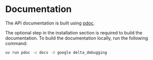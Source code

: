 # Documentation

The API documentation is built using [pdoc](https://pdoc.dev/).

The optional step in the installation section is required to build the documentation.
To build the documentation locally, run the following command:

```bash
uv run pdoc -o docs -d google delta_debugging
```
